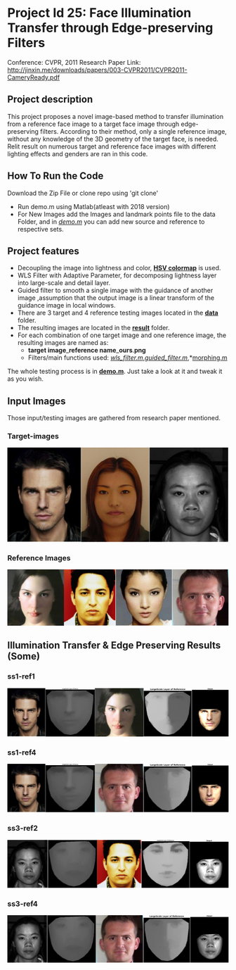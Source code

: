 # Project Id 25: Face Illumination Transfer through Edge-preserving Filters

Conference: CVPR, 2011
Research Paper Link: http://jinxin.me/downloads/papers/003-CVPR2011/CVPR2011-CameryReady.pdf

## Project description

This project proposes a novel image-based method to 
transfer illumination from a reference face image to a target face image through edge-preserving filters.
According to their method, only a single reference image, without
any knowledge of the 3D geometry of the target face, is needed. 
Relit result on numerous target and reference face images with different lighting effects and genders are ran in this code.

## How To Run the Code

Download the Zip File or clone repo using 'git clone'

* Run demo.m using Matlab(atleast with 2018 version) 
* For New Images add the Images and landmark points file to the data Folder, and in *[demo.m](https://github.com/saisoorya2000/DIP_Project/blob/master/demo.m)* you can add new source and reference to respective sets.

## Project features

* Decoupling the image into lightness and color, **[HSV colormap](https://in.mathworks.com/help/matlab/ref/rgb2hsv.html)** is used.
* WLS Filter with Adaptive Parameter, for decomposing lightness layer into large-scale and detail layer.
* Guided filter to smooth a single image with the guidance of another image ,assumption that the output image is a linear transform of the guidance image in local windows.
* There are 3 target and 4 reference testing images located in the **[data](https://github.com/saisoorya2000/DIP_Project/tree/master/data)** folder.
* The resulting images are located in the **[result](https://github.com/drakeguan/cp11fall_project1/tree/develop/result/)** folder.
* For each combination of one target image and one reference image, the resulting images are named as:
    * **target image**\_**reference name**\_**ours**\.**png**
    * Filters/main functions used: *[wls_filter.m](https://github.com/saisoorya2000/DIP_Project/blob/master/wls_filter.m)*,*[guided_filter.m](https://github.com/saisoorya2000/DIP_Project/blob/master/guided_filter.m)*,*[morphing.m](https://github.com/saisoorya2000/DIP_Project/blob/master/morphing.m)

The whole testing process is in **[demo.m](https://github.com/saisoorya2000/DIP_Project/blob/master/demo.m)**. Just take a look at it and tweak it as you wish.

## Input Images

Those input/testing images are gathered from research paper mentioned.

### Target-images
![](https://github.com/saisoorya2000/DIP_Project/blob/master/results/Storage%20Data/targets.jpg)
### Reference Images
![](https://github.com/saisoorya2000/DIP_Project/blob/master/results/Storage%20Data/references.jpg)

## Illumination Transfer & Edge Preserving Results (Some)

### ss1-ref1
![](https://github.com/saisoorya2000/DIP_Project/blob/master/results/Storage%20Data/ss1_ref1.jpg)
### ss1-ref4
![](https://github.com/saisoorya2000/DIP_Project/blob/master/results/Storage%20Data/ss1_ref4.jpg)
### ss3-ref2
![](https://github.com/saisoorya2000/DIP_Project/blob/master/results/Storage%20Data/ss3_ref2.jpg)
### ss3-ref4
![](https://github.com/saisoorya2000/DIP_Project/blob/master/results/Storage%20Data/ss3_ref4.jpg)
